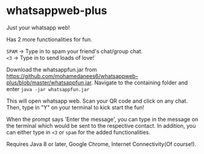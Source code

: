 # whatsappweb-plus

Just your whatsapp web!

Has 2 more functionalities for fun.

`SPAM` -> Type in to spam your friend's chat/group chat. <br/>
`<3` -> Type in to send loads of love!`

Download the whatsappfun.jar from https://github.com/mohamedanees6/whatsappweb-plus/blob/master/whatsappfun.jar. Navigate to the containing folder and enter `java -jar whatsappfun.jar`

This will open whatsapp web. Scan your QR code and click on any chat. Then, type in "Y" on your terminal to kick start the fun!

When the prompt says 'Enter the message', you can type in the message on the terminal which would be sent to the respective contact. In addition, you can either type in `<3` or `spam` for the added functionalities.

Requires Java 8 or later, Google Chrome, Internet Connectivity(Of course!).
